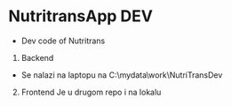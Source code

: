 # NutritransApp DEV

- Dev code of Nutritrans

1. Backend

- Se nalazi na laptopu na C:\mydata\work\NutriTransDev

2. Frontend
   Je u drugom repo i na lokalu
